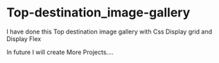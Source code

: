 # Top-destination_image-gallery

I have done this Top destination image gallery with Css Display grid and Display Flex 

In future I will create More Projects....
